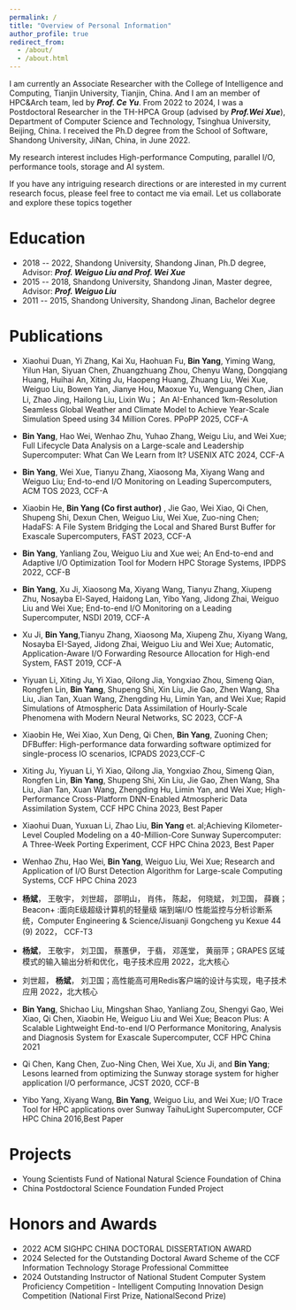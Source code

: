 ```yaml
---
permalink: /
title: "Overview of Personal Information"
author_profile: true
redirect_from: 
  - /about/
  - /about.html
---
```


I am currently an Associate Researcher with the College of Intelligence and Computing, Tianjin University, Tianjin, China. And I am an member of HPC&Arch team, led by ***Prof. Ce Yu***. 
From 2022 to 2024, I was a Postdoctoral Researcher in the TH-HPCA Group (advised by ***Prof.Wei Xue***), Department of Computer Science and Technology, Tsinghua University, Beijing, China. 
I received the Ph.D degree from the School of Software, Shandong University, JiNan, China, in June 2022. 

My research interest includes High-performance Computing, parallel I/O, performance tools, storage and AI system.

If you have any intriguing research directions or are interested in my current research focus, please feel free to contact me via email. Let us collaborate and explore these topics together


Education
======
- 2018 -- 2022, Shandong University, Shandong Jinan, Ph.D degree, Advisor: ***Prof. Weiguo Liu and Prof. Wei Xue***
- 2015 -- 2018, Shandong University, Shandong Jinan, Master degree, Advisor: ***Prof. Weiguo Liu***
- 2011 -- 2015, Shandong University, Shandong Jinan, Bachelor degree


Publications
======
- Xiaohui Duan, Yi Zhang, Kai Xu, Haohuan Fu, **Bin Yang**, Yiming Wang, Yilun Han, Siyuan Chen, Zhuangzhuang Zhou, Chenyu Wang, Dongqiang Huang, Huihai An, Xiting Ju, Haopeng Huang, Zhuang Liu, Wei Xue, Weiguo Liu, Bowen Yan, Jianye Hou, Maoxue Yu, Wenguang Chen, Jian Li, Zhao Jing, Hailong Liu, Lixin Wu； An AI-Enhanced 1km-Resolution Seamless Global Weather and Climate Model to Achieve Year-Scale Simulation Speed using 34 Million Cores. PPoPP 2025, CCF-A

- **Bin Yang**, Hao Wei, Wenhao Zhu, Yuhao Zhang, Weigu Liu, and Wei Xue; Full Lifecycle Data Analysis on a Large-scale and Leadership Supercomputer: What Can We Learn from It? USENIX ATC 2024, CCF-A

- **Bin Yang**, Wei Xue, Tianyu Zhang, Xiaosong Ma, Xiyang Wang and Weiguo Liu; End-to-end I/O Monitoring on Leading Supercomputers, ACM TOS 2023, CCF-A

- Xiaobin He, **Bin Yang (Co first author)** , Jie Gao, Wei Xiao, Qi Chen, Shupeng Shi, Dexun Chen, Weiguo Liu, Wei Xue, Zuo-ning Chen; HadaFS: A File System Bridging the Local and Shared Burst Buffer for Exascale Supercomputers, FAST 2023, CCF-A

- **Bin Yang**, Yanliang Zou, Weiguo Liu and Xue wei; An End-to-end and Adaptive I/O Optimization Tool for Modern HPC Storage Systems, IPDPS 2022, CCF-B

- **Bin Yang**, Xu Ji, Xiaosong Ma, Xiyang Wang, Tianyu Zhang, Xiupeng Zhu, Nosayba El-Sayed, Haidong Lan, Yibo Yang, Jidong Zhai, Weiguo Liu and Wei Xue; End-to-end I/O Monitoring on a Leading Supercomputer, NSDI 2019, CCF-A

- Xu Ji, **Bin Yang**,Tianyu Zhang, Xiaosong Ma, Xiupeng Zhu, Xiyang Wang, Nosayba EI-Sayed, Jidong Zhai, Weiguo Liu and Wei Xue; Automatic, Application-Aware I/O Forwarding Resource Allocation for High-end System, FAST 2019, CCF-A

- Yiyuan Li, Xiting Ju, Yi Xiao, Qilong Jia, Yongxiao Zhou, Simeng Qian, Rongfen Lin, **Bin Yang**, Shupeng Shi, Xin Liu, Jie Gao, Zhen Wang, Sha Liu, Jian Tan, Xuan Wang, Zhengding Hu, Limin Yan, and Wei Xue; Rapid Simulations of Atmospheric Data Assimilation of Hourly-Scale Phenomena with Modern Neural Networks, SC 2023, CCF-A

- Xiaobin He, Wei Xiao, Xun Deng, Qi Chen, **Bin Yang**, Zuoning Chen; DFBuffer: High-performance data forwarding software optimized for single-process IO scenarios, ICPADS 2023,CCF-C

- Xiting Ju, Yiyuan Li, Yi Xiao, Qilong Jia, Yongxiao Zhou, Simeng Qian, Rongfen Lin, **Bin Yang**, Shupeng Shi, Xin Liu, Jie Gao, Zhen Wang, Sha Liu, Jian Tan, Xuan Wang, Zhengding Hu, Limin Yan, and Wei Xue; High-Performance Cross-Platform DNN-Enabled Atmospheric Data Assimilation System, CCF HPC China 2023, Best Paper

- Xiaohui Duan, Yuxuan Li, Zhao Liu, **Bin Yang** et. al;Achieving Kilometer-Level Coupled Modeling on a 40-Million-Core Sunway Supercomputer: A Three-Week Porting Experiment, CCF HPC China 2023, Best Paper

- Wenhao Zhu, Hao Wei, **Bin Yang**, Weiguo Liu, Wei Xue; Research and Application of I/O Burst Detection Algorithm for Large-scale Computing Systems, CCF HPC China 2023

- **杨斌**， 王敬宇， 刘世超， 邵明山， 肖伟， 陈起， 何晓斌， 刘卫国， 薛巍；Beacon+ :面向E级超级计算机的轻量级 端到端I/O 性能监控与分析诊断系统，Computer Engineering & Science/Jisuanji Gongcheng yu Kexue 44 (9) 2022， CCF-T3

- **杨斌**， 王敬宇， 刘卫国， 蔡蕙伊， 于翡， 邓莲堂， 黄丽萍；GRAPES 区域模式的输入输出分析和优化，电子技术应用 2022，北大核心

- 刘世超， **杨斌**， 刘卫国；高性能高可用Redis客户端的设计与实现，电子技术应用 2022，北大核心
  
- **Bin Yang**, Shichao Liu, Mingshan Shao, Yanliang Zou, Shengyi Gao, Wei Xiao, Qi Chen, Xiaobin He, Weiguo Liu and Wei Xue; Beacon Plus: A Scalable Lightweight End-to-end I/O Performance Monitoring, Analysis and Diagnosis System for Exascale Supercomputer, CCF HPC China 2021

- Qi Chen, Kang Chen, Zuo-Ning Chen, Wei Xue, Xu Ji, and **Bin Yang**; Lesons learned from optimizing the Sunway storage system for higher application I/O performance, JCST 2020, CCF-B

- Yibo Yang, Xiyang Wang, **Bin Yang**, Weiguo Liu, and Wei Xue; I/O Trace Tool for HPC applications over Sunway TaihuLight Supercomputer, CCF HPC China 2016,Best Paper


Projects
======
- Young Scientists Fund of National Natural Science Foundation of China 
- China Postdoctoral Science Foundation Funded Project

Honors and Awards
======
- 2022 ACM SIGHPC CHINA DOCTORAL DISSERTATION AWARD
- 2024 Selected for the Outstanding Doctoral Award Scheme of the CCF Information Technology Storage Professional Committee
- 2024 Outstanding Instructor of National Student Computer System Proficiency Competition - Intelligent Computing Innovation Design Competition (National First Prize, NationalSecond Prize)


